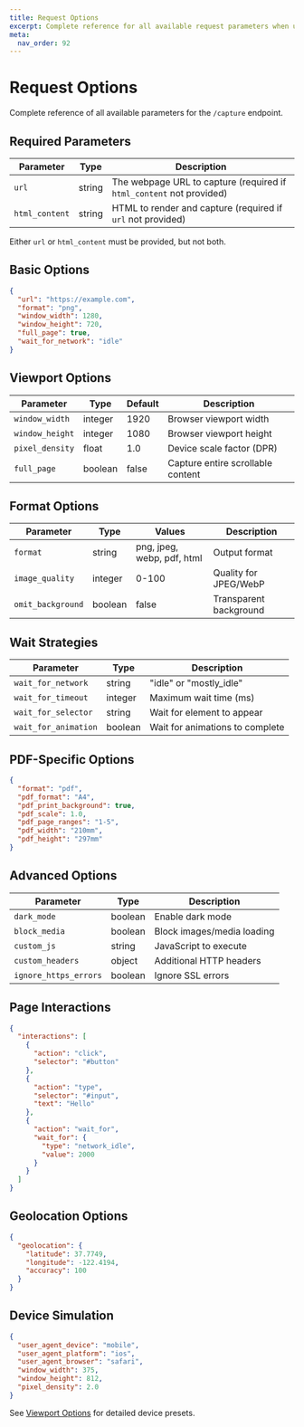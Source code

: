 ```yaml
---
title: Request Options
excerpt: Complete reference for all available request parameters when using the Pixashot API, including viewport settings, format options, and interaction controls.
meta:
  nav_order: 92
---
```


# Request Options

Complete reference of all available parameters for the `/capture` endpoint.

## Required Parameters

| Parameter | Type | Description |
|-----------|------|-------------|
| `url` | string | The webpage URL to capture (required if `html_content` not provided) |
| `html_content` | string | HTML to render and capture (required if `url` not provided) |

Either `url` or `html_content` must be provided, but not both.

## Basic Options

```json
{
  "url": "https://example.com",
  "format": "png",
  "window_width": 1280,
  "window_height": 720,
  "full_page": true,
  "wait_for_network": "idle"
}
```

## Viewport Options

| Parameter | Type | Default | Description |
|-----------|------|---------|-------------|
| `window_width` | integer | 1920 | Browser viewport width |
| `window_height` | integer | 1080 | Browser viewport height |
| `pixel_density` | float | 1.0 | Device scale factor (DPR) |
| `full_page` | boolean | false | Capture entire scrollable content |

## Format Options

| Parameter | Type | Values | Description |
|-----------|------|--------|-------------|
| `format` | string | png, jpeg, webp, pdf, html | Output format |
| `image_quality` | integer | 0-100 | Quality for JPEG/WebP |
| `omit_background` | boolean | false | Transparent background |

## Wait Strategies

| Parameter | Type | Description |
|-----------|------|-------------|
| `wait_for_network` | string | "idle" or "mostly_idle" |
| `wait_for_timeout` | integer | Maximum wait time (ms) |
| `wait_for_selector` | string | Wait for element to appear |
| `wait_for_animation` | boolean | Wait for animations to complete |

## PDF-Specific Options

```json
{
  "format": "pdf",
  "pdf_format": "A4",
  "pdf_print_background": true,
  "pdf_scale": 1.0,
  "pdf_page_ranges": "1-5",
  "pdf_width": "210mm",
  "pdf_height": "297mm"
}
```

## Advanced Options

| Parameter | Type | Description |
|-----------|------|-------------|
| `dark_mode` | boolean | Enable dark mode |
| `block_media` | boolean | Block images/media loading |
| `custom_js` | string | JavaScript to execute |
| `custom_headers` | object | Additional HTTP headers |
| `ignore_https_errors` | boolean | Ignore SSL errors |

## Page Interactions

```json
{
  "interactions": [
    {
      "action": "click",
      "selector": "#button"
    },
    {
      "action": "type",
      "selector": "#input",
      "text": "Hello"
    },
    {
      "action": "wait_for",
      "wait_for": {
        "type": "network_idle",
        "value": 2000
      }
    }
  ]
}
```

## Geolocation Options

```json
{
  "geolocation": {
    "latitude": 37.7749,
    "longitude": -122.4194,
    "accuracy": 100
  }
}
```

## Device Simulation

```json
{
  "user_agent_device": "mobile",
  "user_agent_platform": "ios",
  "user_agent_browser": "safari",
  "window_width": 375,
  "window_height": 812,
  "pixel_density": 2.0
}
```

See [Viewport Options](../capture-options/viewport-options.md) for detailed device presets.